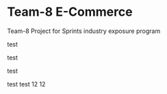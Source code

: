 # Team-8 E-Commerce
Team-8 Project for Sprints industry exposure program

test

test

<?>test<?>


test test 12 12
